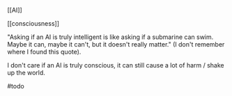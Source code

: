 [[AI]]

[[consciousness]]

"Asking if an AI is truly intelligent is like asking if a submarine can swim. Maybe it can, maybe it can't, but it doesn't really matter." (I don't remember where I found this quote).

I don't care if an AI is truly conscious, it can still cause a lot of harm / shake up the world.

#todo
